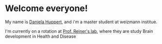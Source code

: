 # Welcome everyone!

My name is [Daniela Huppert](https://weizmann.elsevierpure.com/en/persons/daniela-huppert-revach/), and i'm a master student at weizmann institue.

I'm currently on a rotation at [Prof. Reiner's lab](https://www.weizmann.ac.il/molgen/Reiner/), where they are study Brain development in Health and Disease

